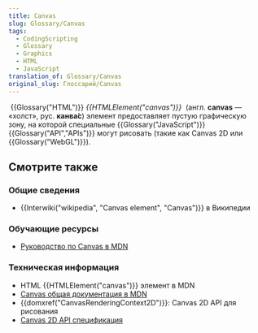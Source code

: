 ```yaml
---
title: Canvas
slug: Glossary/Canvas
tags:
  - CodingScripting
  - Glossary
  - Graphics
  - HTML
  - JavaScript
translation_of: Glossary/Canvas
original_slug: Глоссарий/Canvas
---
```

<article class="text-content" id="wikiArticle"><p> {{Glossary("HTML")}} <em>{{HTMLElement("canvas")}}</em>  (англ. <strong>canvas</strong> — «холст», рус. <strong>канва́с</strong>) элемент предоставляет пустую графическую зону, на которой специальные {{Glossary("JavaScript")}} {{Glossary("API","APIs")}} могут рисовать (такие как Canvas 2D или {{Glossary("WebGL")}}).</p><h2 id="Смотрите_также">Смотрите также</h2><h3 id="Общие_сведения">Общие сведения</h3><ul><li>{{Interwiki("wikipedia", "Canvas element", "Canvas")}} в Википедии</li></ul><h3 id="Обучающие_ресурсы">Обучающие ресурсы</h3><ul><li><a href="https://developer.mozilla.org/en-US/docs/Web/Guide/HTML/Canvas_tutorial">Руководство по Canvas в MDN</a></li></ul><h3 id="Техническая_информация">Техническая информация</h3><ul><li>HTML {{HTMLElement("canvas")}} элемент в MDN</li><li><a href="https://developer.mozilla.org/en-US/docs/HTML/Canvas">Canvas общая документация в MDN</a></li><li>{{domxref("CanvasRenderingContext2D")}}: Canvas 2D API для рисования</li><li><a href="http://www.w3.org/TR/2dcontext/" rel="external">Canvas 2D API спецификация</a></li></ul></article>
